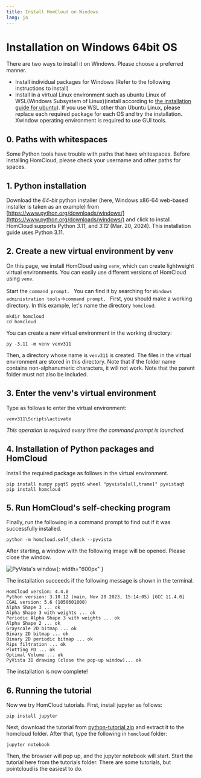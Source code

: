 ```yaml
---
title: Install HomCloud on Windows
lang: ja
---
```


# Installation on Windows 64bit OS

There are two ways to install it on Windows. Please choose a preferred manner.

 * Install individual packages for Windows (Refer to the following instructions to install)
 * Install in a virtual Linux environment such as ubuntu Linux of WSL(Windows Subsystem of Linux)(install according to [the installation guide for ubuntu](install_guide_for_Ubuntu.html)). If you use WSL other than Ubuntu Linux, please replace each required package for each OS and try the installation. Xwindow operating environment is required to use GUI tools.


## 0. Paths with whitespaces

Some Python tools have trouble with paths that have whitespaces. 
Before installing HomCloud, please check your username and other paths for spaces.

## 1. Python installation

Download the *64-bit* python installer (here, Windows x86-64 web-based installer is taken as an example) from [https://www.python.org/downloads/windows/](https://www.python.org/downloads/windows/) and click to install.
HomCloud supports Python *3.11*, and *3.12* (Mar. 20, 2024).
This installation guide uses Python 3.11.

## 2. Create a new virtual environment by `venv`

On this page, we install HomCloud using `venv`, which can create lightweight virtual environments.
You can easily use different versions of HomCloud using `venv`.

Start the `command prompt`．
You can find it by searching for `Windows administration tools`→`command prompt`．
First, you should make a working directory. In this example, let's name the directory `homcloud`:

    mkdir homcloud
    cd homcloud

You can create a new virtual environment in the working directory:

    py -3.11 -m venv venv311

Then, a directory whose name is `venv311` is created. The files in the virtual environment are stored in this directory.
Note that if the folder name contains non-alphanumeric characters, it will not work. Note that the parent folder must not also be included.


## 3. Enter the venv's virtual environment

Type as follows to enter the virtual environment:

    venv311\Scripts\activate

*This operation is required every time the command prompt is launched.*

## 4. Installation of Python packages and HomCloud

Install the required package as follows in the virtual environment.

    pip install numpy pyqt5 pyqt6 wheel "pyvista[all,trame]" pyvistaqt 
    pip install homcloud

## 5. Run HomCloud's self-checking program

Finally, run the following in a command prompt to find out if it was successfully installed.

    python -m homcloud.self_check --pyvista

After starting, a window with the following image will be opened. Please close the window.

![PyVista's window](/images/screenshot-selfcheck-pyvista.png){: width="600px" }

The installation succeeds if the following message is shown in the terminal.

    HomCloud version: 4.4.0
    Python version: 3.10.12 (main, Nov 20 2023, 15:14:05) [GCC 11.4.0]
    CGAL version: 5.6 (1050601000)
    Alpha Shape 3 ... ok
    Alpha Shape 3 with weights ... ok
    Periodic Alpha Shape 3 with weights ... ok
    Alpha Shape 2 ... ok
    Grayscale 2D bitmap ... ok
    Binary 2D bitmap ... ok
    Binary 2D periodic bitmap ... ok
    Rips filtration ... ok
    Plotting PD ... ok
    Optimal Volume ... ok
    PyVista 3D drawing (close the pop-up window)... ok

The installation is now complete!

## 6. Running the tutorial

Now we try HomCloud tutorials. 
First, install jupyter as follows:

    pip install jupyter

Next, download the tutorial from [python-tutorial.zip](/download/python-tutorial.zip) and extract it to the homcloud folder.
After that, type the following in `homcloud` folder:

    jupyter notebook

Then, the browser will pop up, and the jupyter notebook will start.
Start the tutorial here from the tutorials folder. There are some tutorials, but pointcloud is the easiest to do.
